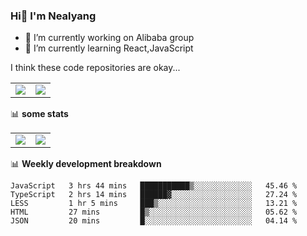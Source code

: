 ### Hi👋 I'm Nealyang

- 🔭 I’m currently working on Alibaba group
- 🌱 I’m currently learning React,JavaScript


I think these code repositories are okay...

<table>
  <tbody>
    <tr>
      <td>
        <a href="https://github.com/Nealyang/React-Express-Blog-Demo">
          <img align="center" src="https://github-readme-stats.vercel.app/api/pin/?username=Nealyang&repo=React-Express-Blog-Demo&theme=chartreuse-dark" />
        </a>
      </td>
       <td>
        <a href="https://github.com/Nealyang/PersonalBlog">
          <img align="center" src="https://github-readme-stats.vercel.app/api/pin/?username=Nealyang&repo=PersonalBlog&theme=chartreuse-dark" />
        </a>
      </td>
    </tr>
  </tbody>
</table>

📊 **some stats**


<table>
  <tbody>
    <tr>
      <td>
          <img align="center" src="https://github-readme-stats.vercel.app/api?username=Nealyang&theme=chartreuse-dark&show_icons=true" />
      </td>
       <td>
          <img align="center" src="https://github-readme-stats.vercel.app/api/top-langs/?username=Nealyang&theme=chartreuse-dark" />
      </td>
    </tr>
  </tbody>
</table>

📊 **Weekly development breakdown**

<!--START_SECTION:waka-->
```text
JavaScript   3 hrs 44 mins   ███████████▒░░░░░░░░░░░░░   45.46 % 
TypeScript   2 hrs 14 mins   ██████▓░░░░░░░░░░░░░░░░░░   27.24 % 
LESS         1 hr 5 mins     ███▒░░░░░░░░░░░░░░░░░░░░░   13.21 % 
HTML         27 mins         █▒░░░░░░░░░░░░░░░░░░░░░░░   05.62 % 
JSON         20 mins         █░░░░░░░░░░░░░░░░░░░░░░░░   04.14 % 
```
<!--END_SECTION:waka-->
